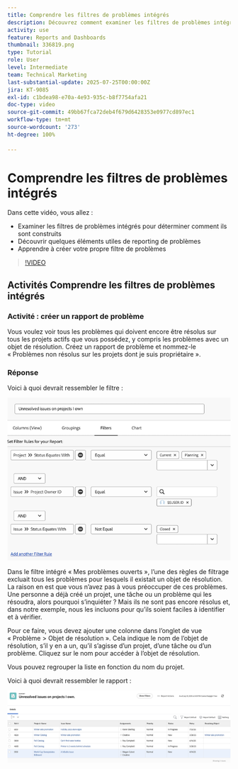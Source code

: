 ```yaml
---
title: Comprendre les filtres de problèmes intégrés
description: Découvrez comment examiner les filtres de problèmes intégrés pour déterminer comment ils sont construits et créer votre propre filtre de problèmes dans Workfront.
activity: use
feature: Reports and Dashboards
thumbnail: 336819.png
type: Tutorial
role: User
level: Intermediate
team: Technical Marketing
last-substantial-update: 2025-07-25T00:00:00Z
jira: KT-9085
exl-id: c1bdea98-e70a-4e93-935c-b8f7754afa21
doc-type: video
source-git-commit: 49bb67fca72deb4f679d6428353e0977cd897ec1
workflow-type: tm+mt
source-wordcount: '273'
ht-degree: 100%

---
```


# Comprendre les filtres de problèmes intégrés

Dans cette vidéo, vous allez :

* Examiner les filtres de problèmes intégrés pour déterminer comment ils sont construits
* Découvrir quelques éléments utiles de reporting de problèmes
* Apprendre à créer votre propre filtre de problèmes

>[!VIDEO](https://video.tv.adobe.com/v/336819/?quality=12&learn=on)


## Activités Comprendre les filtres de problèmes intégrés


### Activité : créer un rapport de problème

Vous voulez voir tous les problèmes qui doivent encore être résolus sur tous les projets actifs que vous possédez, y compris les problèmes avec un objet de résolution. Créez un rapport de problème et nommez-le « Problèmes non résolus sur les projets dont je suis propriétaire ».

### Réponse

Voici à quoi devrait ressembler le filtre :

![Image de l’écran permettant de créer un filtre de problèmes.](assets/opening-built-in-issue-filters-1.png)

Dans le filtre intégré « Mes problèmes ouverts », l’une des règles de filtrage excluait tous les problèmes pour lesquels il existait un objet de résolution. La raison en est que vous n’avez pas à vous préoccuper de ces problèmes. Une personne a déjà créé un projet, une tâche ou un problème qui les résoudra, alors pourquoi s’inquiéter ? Mais ils ne sont pas encore résolus et, dans notre exemple, nous les incluons pour qu’ils soient faciles à identifier et à vérifier.

Pour ce faire, vous devez ajouter une colonne dans l’onglet de vue « Problème > Objet de résolution ». Cela indique le nom de l’objet de résolution, s’il y en a un, qu’il s’agisse d’un projet, d’une tâche ou d’un problème. Cliquez sur le nom pour accéder à l’objet de résolution.

Vous pouvez regrouper la liste en fonction du nom du projet.

Voici à quoi devrait ressembler le rapport :

![Image d’un rapport de problème.](assets/opening-built-in-issue-filters-2.png)
